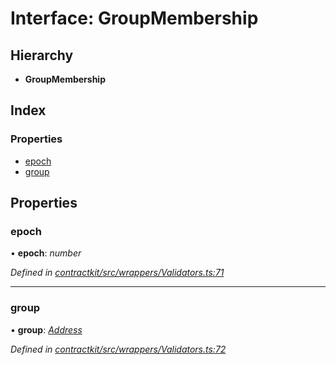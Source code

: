 # Interface: GroupMembership

## Hierarchy

* **GroupMembership**

## Index

### Properties

* [epoch](_wrappers_validators_.groupmembership.md#epoch)
* [group](_wrappers_validators_.groupmembership.md#group)

## Properties

###  epoch

• **epoch**: *number*

*Defined in [contractkit/src/wrappers/Validators.ts:71](https://github.com/celo-org/celo-monorepo/blob/master/packages/contractkit/src/wrappers/Validators.ts#L71)*

___

###  group

• **group**: *[Address](../modules/_base_.md#address)*

*Defined in [contractkit/src/wrappers/Validators.ts:72](https://github.com/celo-org/celo-monorepo/blob/master/packages/contractkit/src/wrappers/Validators.ts#L72)*
